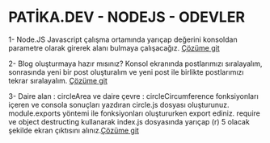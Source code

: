 # PATİKA.DEV - NODEJS - ODEVLER

1-  Node.JS Javascript çalışma ortamında yarıçap değerini konsoldan parametre olarak girerek alanı bulmaya çalışacağız. [Çözüme git](./NODEJS-ODEVLER/odev1/circle-area/main.js)

2- Blog oluşturmaya hazır mısınız? Konsol ekranında postlarımızı sıralayalım, sonrasında yeni bir post oluşturalım ve yeni post ile birlikte postlarımızı tekrar sıralayalım. [Çözüme git](./NODEJS-ODEVLER/odev2/main.js)

3- Daire alan : circleArea ve daire çevre : circleCircumference fonksiyonları içeren ve consola sonuçları yazdıran circle.js dosyası oluşturunuz.
module.exports yöntemi ile fonksiyonları oluştururken export ediniz.
require ve object destructing kullanarak index.js dosyasında yarıçap (r) 5 olacak şekilde ekran çıktısını alınız.[Çözüme git](./NODEJS-ODEVLER/odev3/circle.js)
